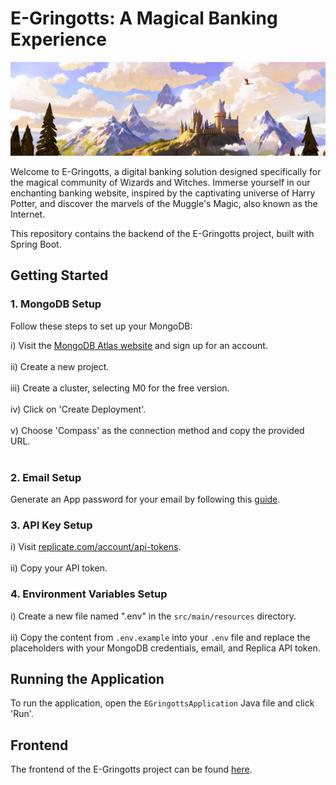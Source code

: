 # E-Gringotts: A Magical Banking Experience
<p align="center">
<img src="/src/main/resources/wallpaperflare-cropped.jpg">
</p>

Welcome to E-Gringotts, a digital banking solution designed specifically for the magical community of Wizards and Witches. Immerse yourself in our enchanting banking website, inspired by the captivating universe of Harry Potter, and discover the marvels of the Muggle's Magic, also known as the Internet.

This repository contains the backend of the E-Gringotts project, built with Spring Boot.

## Getting Started

### 1. MongoDB Setup

Follow these steps to set up your MongoDB:

i) Visit the [MongoDB Atlas website](https://www.mongodb.com/cloud/atlas/register) and sign up for an account.<br></br>
ii) Create a new project.<br></br>
iii) Create a cluster, selecting M0 for the free version.<br></br>
iv) Click on 'Create Deployment'.<br></br>
v) Choose 'Compass' as the connection method and copy the provided URL.<br></br>

### 2. Email Setup

Generate an App password for your email by following this [guide](https://saurabh-nakoti.medium.com/how-to-set-up-smtp-in-gmail-using-an-app-password-96adffa164b3#:~:text=Generate%20an%20App%20Password%3A&text=In%20the%20%E2%80%9CSecurity%E2%80%9D%20section%2C,%2Dcharacter%20app%2Dspecific%20password.).

### 3. API Key Setup

i) Visit [replicate.com/account/api-tokens](https://replicate.com/account/api-tokens).<br></br>
ii) Copy your API token.

### 4. Environment Variables Setup

i) Create a new file named ".env" in the `src/main/resources` directory.<br></br>
ii) Copy the content from `.env.example` into your `.env` file and replace the placeholders with your MongoDB credentials, email, and Replica API token.

## Running the Application

To run the application, open the `EGringottsApplication` Java file and click 'Run'.

## Frontend

The frontend of the E-Gringotts project can be found [here](https://github.com/MeTheGreat1474/E-gringotts).